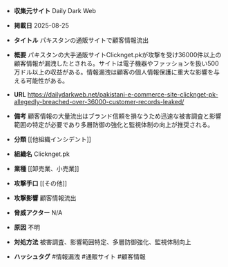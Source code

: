 - **収集元サイト**
Daily Dark Web

- **掲載日**
2025-08-25

- **タイトル**
パキスタンの通販サイトで顧客情報流出

- **概要**
パキスタンの大手通販サイトClicknget.pkが攻撃を受け36000件以上の顧客情報が漏洩したとされる。サイトは電子機器やファッションを扱い500万ドル以上の収益がある。情報漏洩は顧客の個人情報保護に重大な影響を与える可能性がある。

- **URL**
https://dailydarkweb.net/pakistani-e-commerce-site-clicknget-pk-allegedly-breached-over-36000-customer-records-leaked/

- **備考**
顧客情報の大量流出はブランド信頼を損なうため迅速な被害調査と影響範囲の特定が必要であり多層防御の強化と監視体制の向上が推奨される。

- **分類**
[[他組織インシデント]]

- **組織名**
Clicknget.pk

- **業種**
[[卸売業、小売業]]

- **攻撃手口**
[[その他]]

- **攻撃影響**
顧客情報流出

- **脅威アクター**
N/A

- **原因**
不明

- **対処方法**
被害調査、影響範囲特定、多層防御強化、監視体制向上

- **ハッシュタグ**
#情報漏洩 #通販サイト #顧客情報
